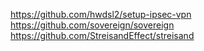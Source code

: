 https://github.com/hwdsl2/setup-ipsec-vpn
https://github.com/sovereign/sovereign
https://github.com/StreisandEffect/streisand

